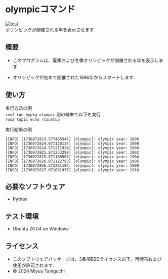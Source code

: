 # olympicコマンド
[![test](https://github.com/iuu1003/mypkg/actions/workflows/test.yml/badge.svg)](https://github.com/iuu1003/mypkg/actions/workflows/test.yml)  
オリンピックが開催される年を表示させます.

## 概要
- このプログラムは、夏季および冬季オリンピックが開催される年を表示します.

- オリンピックが初めて開催された1896年からスタートします.

## 使い方
実行方法の例  
`ros2 run mypkg olympic`
別の端末で以下を実行  
`ros2 topic echo /countup`

実行結果の例
```
[INFO] [1736072823.577485547] [olympic]: olympic year: 1896
[INFO] [1736072824.071120134] [olympic]: olympic year: 1898
[INFO] [1736072824.571211934] [olympic]: olympic year: 1900
[INFO] [1736072825.071253298] [olympic]: olympic year: 1902
[INFO] [1736072825.571168507] [olympic]: olympic year: 1904
[INFO] [1736072826.071122793] [olympic]: olympic year: 1906
[INFO] [1736072826.571261183] [olympic]: olympic year: 1908
[INFO] [1736072827.071091937] [olympic]: olympic year: 1910
```

## 必要なソフトウェア
- Python

## テスト環境
- Ubuntu 20.04 on Windows

## ライセンス
- このソフトウェアパッケージは、3条項BSDライセンスの下、再頒布および使用が許可されます.
- © 2024 Miyuu Taniguchi
